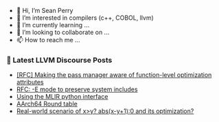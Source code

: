 - 👋 Hi, I’m Sean Perry
- 👀 I’m interested in compilers (c++, COBOL, llvm)
- 🌱 I’m currently learning ...
- 💞️ I’m looking to collaborate on ...
- 📫 How to reach me ...

<!---
s66perry/s66perry is a ✨ special ✨ repository because its `README.md` (this file) appears on your GitHub profile.
You can click the Preview link to take a look at your changes.
--->
### 📕 Latest LLVM Discourse Posts

<!-- DISCOURSE-LLVM:START -->
- [[RFC] Making the pass manager aware of function-level optimization attributes](https://discourse.llvm.org/t/rfc-making-the-pass-manager-aware-of-function-level-optimization-attributes/73736#post_1)
- [RFC: -E mode to preserve system includes](https://discourse.llvm.org/t/rfc-e-mode-to-preserve-system-includes/73726#post_4)
- [Using the MLIR python interface](https://discourse.llvm.org/t/using-the-mlir-python-interface/73734#post_1)
- [AArch64 Round table](https://discourse.llvm.org/t/aarch64-round-table/73716#post_5)
- [Real-world scenario of x&gt;y? abs&lpar;x-y+1&rpar;:0 and its optimization?](https://discourse.llvm.org/t/real-world-scenario-of-x-y-abs-x-y-1-0-and-its-optimization/72754#post_3)
<!-- DISCOURSE-LLVM:END -->
